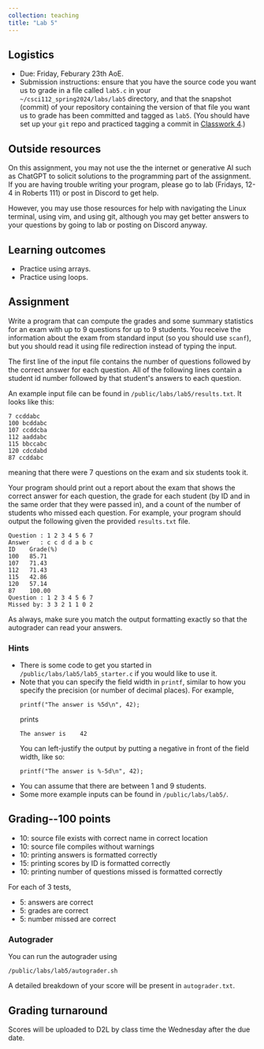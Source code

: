 ```yaml
---
collection: teaching
title: "Lab 5"
---
```


## Logistics
* Due: Friday, Feburary 23th AoE.
* Submission instructions: ensure that you have the source code you want us to
	grade in a file called `lab5.c` in your `~/csci112_spring2024/labs/lab5`
	directory, and that the snapshot (commit) of your repository containing the version of that file you want us to grade has been committed and
	tagged as `lab5`. (You should have set up your `git` repo and practiced tagging a commit in [Classwork 4](https://fangtian-zhong.github.io/teaching/csci112-spring-2024/classwork/classwork4/).)

## Outside resources

On this assignment, you may not use the the internet or generative AI such as
ChatGPT to solicit solutions to the programming part of the assignment. If you
are having trouble writing your program, please go to lab (Fridays, 12-4 in
Roberts 111) or post in Discord to
get help.

However, you may use those resources for help with navigating the Linux
terminal, using vim, and using git, although you may get better answers to your
questions by going to lab or posting on Discord anyway.

## Learning outcomes
* Practice using arrays.
* Practice using loops.

## Assignment

Write a program that can compute the grades and some summary statistics for an
exam with up to 9 questions for up to 9 students. You receive the information about the exam from standard input (so you
should use `scanf`), but you should read it using file redirection instead of
typing the input.

The first line of the input file contains the number of questions followed by the correct
answer for each question. All of the following lines contain a student id
number followed by that student's answers to each question.

An example input
file can be found in `/public/labs/lab5/results.txt`. It looks like this:

```
7 ccddabc
100 bcddabc
107 ccddcba
112 aaddabc
115 bbccabc
120 cdcdabd
87 ccddabc
```
meaning that there were 7 questions on the exam and six students took it.

Your program should print out a report about the exam that shows the correct
answer for each question, the grade for each student (by ID and in the same
order that they were passed in), and a count of the number of students who
missed each question. For example,
your program should output the following
given the provided `results.txt` file.

```
Question : 1 2 3 4 5 6 7
Answer   : c c d d a b c
ID    Grade(%)
100   85.71
107   71.43
112   71.43
115   42.86
120   57.14
87    100.00
Question : 1 2 3 4 5 6 7
Missed by: 3 3 2 1 1 0 2
```

As always, make sure you match the output formatting exactly so that the
autograder can read your answers.

### Hints

* There is some code to get you started in `/public/labs/lab5/lab5_starter.c`
	if you would like to use it.
* Note that you can specify the field width in `printf`, similar to how you
	specify the precision (or number of decimal places). For example,
	```
    printf("The answer is %5d\n", 42);
	```
	prints
	```
	The answer is    42
	```
	You can left-justify the output by putting a negative in front of the
	field width, like so:
	```
    printf("The answer is %-5d\n", 42);
	```
* You can assume that there are between 1 and 9 students.
* Some more example inputs can be found in `/public/labs/lab5/`.


## Grading--100 points

* 10: source file exists with correct name in correct location
* 10: source file compiles without warnings
* 10: printing answers is formatted correctly
* 15: printing scores by ID is formatted correctly
* 10: printing number of questions missed is formatted correctly

For each of 3 tests,

* 5: answers are correct
* 5: grades are correct
* 5: number missed are correct

### Autograder

You can run the autograder using

```
/public/labs/lab5/autograder.sh
```

A detailed breakdown of your score will be present in `autograder.txt`.

## Grading turnaround
Scores will be uploaded to D2L by class time the Wednesday after the due date.
